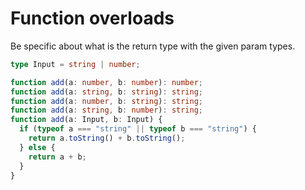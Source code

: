 # Function overloads

Be specific about what is the return type with the given param types.

```ts
type Input = string | number;

function add(a: number, b: number): number;
function add(a: string, b: string): string;
function add(a: number, b: string): string;
function add(a: string, b: number): string;
function add(a: Input, b: Input) {
  if (typeof a === "string" || typeof b === "string") {
    return a.toString() + b.toString();
  } else {
    return a + b;
  }
}
```
